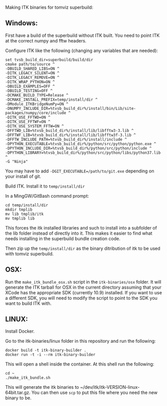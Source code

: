Making ITK binaries for tomviz superbuild:

Windows:
--------

First have a build of the superbuild without ITK built.  You need to point ITK at
the correct numpy and fftw headers.

Configure ITK like the following (changing any variables that are needed):

```
set tvsb_build_dir=superbuild/build/dir
cmake path/to/source ^
-DBUILD_SHARED_LIBS=ON ^
-DITK_LEGACY_SILENT=ON ^
-DITK_LEGACY_REMOVE=ON ^
-DITK_WRAP_PYTHON=ON ^
-DBUILD_EXAMPLES=OFF ^
-DBUILD_TESTING=OFF ^
-DCMAKE_BUILD_TYPE=Release ^
-DCMAKE_INSTALL_PREFIX=temp/install/dir ^
-DModule_ITKBridgeNumPy=ON ^
-DNUMPY_INCLUDE_DIR=%tvsb_build_dir%/install/bin/Lib/site-packages/numpy/core/include ^
-DITK_USE_FFTWD=ON ^
-DITK_USE_FFTWF=ON ^
-DITK_USE_SYSTEM_FFTW=ON ^
-DFFTWD_LIB=%tvsb_build_dir%/install/lib/libfftw3-3.lib ^
-DFFTWF_LIB=%tvsb_build_dir%/install/lib/libfftw3f-3.lib ^
-DFFTW_INCLUDE_PATH=%tvsb_build_dir%/install/include ^
-DPYTHON_EXECUTABLE=%tvsb_build_dir%/python/src/python/python.exe ^
-DPYTHON_INCLUDE_DIR=%tvsb_build_dir%/python/src/python/include ^
-DPYTHON_LIBRARY=%tvsb_build_dir%/python/src/python/libs/python37.lib ^
-G "Ninja"
```

You may have to add `-DGIT_EXECUTABLE=/path/to/git.exe` depending on your
install of git.

Build ITK.  Install it to `temp/install/dir`

In a MingGW/GitBash command prompt:
```
cd temp/install/dir
mkdir tmplib
mv lib tmplib/itk
mv tmplib lib
```

This forces the itk installed libraries and such to install into a subfolder of
the lib folder instead of directly into it.  This makes it easier to find what
needs installing in the superbuild bundle creation code.

Then zip up the `temp/install/dir` as the binary ditribution of itk to be used
with tomviz superbuild.

OSX:
----

Run the `make_itk_bundle_osx.sh` script in the `itk-binaries/osx` folder.  It
will generate the ITK tarball for OSX in the current directory assuming that your
XCode has the appropriate SDK (currently 10.9) installed.  If you want to use a
different SDK, you will need to modify the script to point to the SDK
you want to build ITK with.

LINUX:
------

Install Docker.

Go to the itk-binaries/linux folder in this repository and run the following:

```
docker build -t itk-binary-builder .
docker run -t -i --rm itk-binary-builder
```

This will open a shell inside the container.  At this shell run the following:

```
cd ~
./make_itk_bundle.sh
```

This will generate the itk binaries to ~/dev/itk/itk-VERSION-linux-64bit.tar.gz.
You can then use `scp` to put this file where you need the new binary to be.

